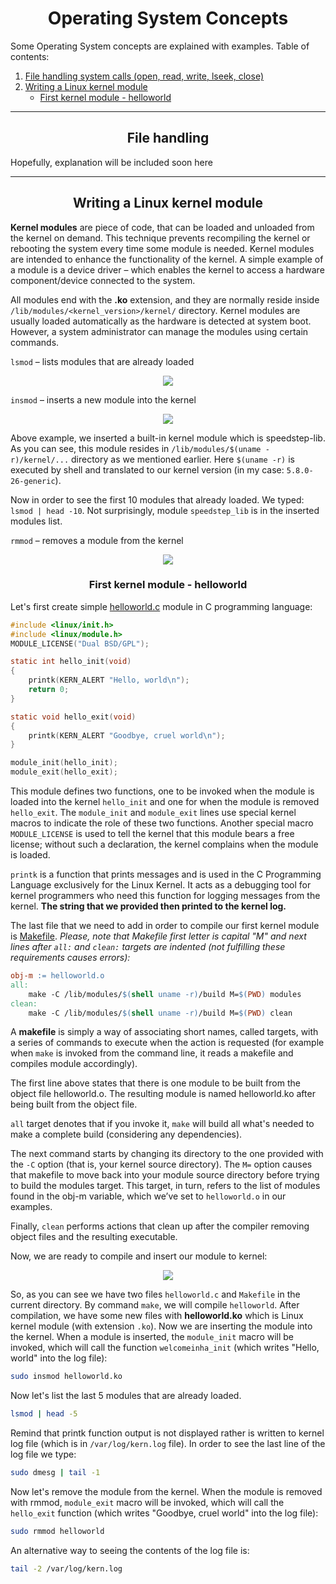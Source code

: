 <h1 align="center">Operating System Concepts</h1>

Some Operating System concepts are explained with examples. Table of contents:

1. <a href="#file-handling">File handling system calls (open, read, write, lseek, close)</a>
2. <a href="#kernel-modules">Writing a Linux kernel module</a>
    - <a href="#first-module">First kernel module - helloworld</a>
   
<hr>
<h2 id="file-handling" align="center">File handling</h2>

Hopefully, explanation will be included soon here

<hr>
<h2 id="kernel-modules" align="center">Writing a Linux kernel module</h2> 

**Kernel modules** are piece of code, that can be loaded and
unloaded from the kernel on demand. This technique prevents recompiling the kernel or rebooting the system every time some module is needed. Kernel modules are intended to enhance the functionality of the kernel. A simple example of a module is a device driver – which enables the kernel to access a hardware component/device connected to the system.

All modules end with the **.ko** extension, and they are normally reside inside `/lib/modules/<kernel_version>/kernel/` directory. Kernel modules are usually loaded automatically as the hardware is detected at system boot. However, a system administrator can manage the modules using certain commands.

`lsmod` – lists modules that are already loaded

<p align="center">
  <img src="kernel_modules/hello/lsmod.png" />
</p>

`insmod` – inserts a new module into the kernel

<p align="center">
  <img src="kernel_modules/hello/insmod.png" />
</p>

Above example, we inserted a built-in kernel module which is speedstep-lib. As you can see, this module resides in `/lib/modules/$(uname -r)/kernel/...` directory as we mentioned earlier. Here `$(uname -r)` is executed by shell and translated to our kernel version (in my case: `5.8.0-26-generic`).

Now in order to see the first 10 modules that already loaded. We typed: `lsmod | head -10`. Not surprisingly, module `speedstep_lib` is in the inserted modules list.

`rmmod` – removes a module from the kernel

<p align="center">
  <img src="kernel_modules/hello/rmmod.png" />
</p>

<h3 id="first-module" align="center">First kernel module - helloworld</h3>

Let's first create simple <a href="kernel_modules/hello/helloworld.c" target="_blank">helloworld.c</a> module in C programming language:

```C
#include <linux/init.h>
#include <linux/module.h>
MODULE_LICENSE("Dual BSD/GPL");

static int hello_init(void)
{
    printk(KERN_ALERT "Hello, world\n");
    return 0;
}

static void hello_exit(void)
{
    printk(KERN_ALERT "Goodbye, cruel world\n");
}

module_init(hello_init);
module_exit(hello_exit);
```

This module defines two functions, one to be invoked when the module is loaded into the kernel `hello_init` and one for when the module is removed `hello_exit`. The `module_init` and `module_exit` lines use special kernel macros to indicate the role of these two functions. Another special macro `MODULE_LICENSE` is used to tell the kernel that this module bears a free license; without such a declaration, the kernel complains when the module is loaded.

`printk` is a function that prints messages and is used in
the C Programming Language exclusively for the Linux
Kernel. It acts as a debugging tool for kernel programmers who need this function for logging messages from the kernel. **The string that we provided then printed to the kernel log.**

The last file that we need to add in order to compile our first kernel module is <a href="kernel_modules/hello/Makefile" target="_blank">Makefile</a>. *Please, note that Makefile first letter is capital "M" and next lines after `all:` and `clean:` targets are indented (not fulfilling these requirements causes errors):* 

```Makefile
obj-m := helloworld.o
all:
	make -C /lib/modules/$(shell uname -r)/build M=$(PWD) modules
clean:
	make -C /lib/modules/$(shell uname -r)/build M=$(PWD) clean
````
A **makefile** is simply a way of associating short names, called targets, with a series of commands to execute when the action is requested (for example when `make` is invoked from the command line, it reads a makefile and compiles module accordingly).

The first line above states that there is one module to be built from the object file helloworld.o. The resulting module is named helloworld.ko after being built from the object file.

`all` target denotes that if you invoke it, `make` will build all what's needed to make a complete build (considering any dependencies).

The next command starts by changing its directory to the one provided with the `-C` option (that is, your kernel source directory). The `M=` option causes that makefile to move back into your module source directory before trying to build the modules target. This target, in turn, refers to the list of modules found in the obj-m variable, which we’ve set to `helloworld.o` in our examples.

Finally, `clean` performs actions that clean up after the compiler removing object files and the resulting executable.

Now, we are ready to compile and insert our module to kernel:

<p align="center">
  <img src="kernel_modules/hello/manipulating_kernel_model.png" />
</p>

So, as you can see we have two files `helloworld.c` and `Makefile` in the current directory. By command `make`, we will compile `helloworld`. After compilation, we have some new files with **helloworld.ko** which is Linux kernel module (with extension `.ko`). Now we are inserting the module into the kernel. When a module is inserted, the `module_init` macro will be invoked, which will call the function `welcomeinha_init` (which writes "Hello, world" into the log file):

```bash
sudo insmod helloworld.ko
```
Now let's list the last 5 modules that are already loaded.

```bash
lsmod | head -5
```

Remind that printk function output is not displayed rather is written to kernel log file (which is in `/var/log/kern.log` file). In order to see the last line of the log file we type:
```bash
sudo dmesg | tail -1
```

Now let's remove the module from the kernel. When the module is removed with rmmod, `module_exit` macro will be invoked, which will call the `hello_exit` function (which writes "Goodbye, cruel world" into the log file):

```bash
sudo rmmod helloworld
```

An alternative way to seeing the contents of the log file is:
```bash
tail -2 /var/log/kern.log
```
